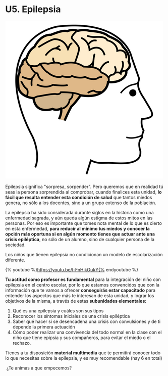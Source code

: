 # U5. Epilepsia


![Fig.3.33. Cerebro. Sergio Palao. ARASAAC. Licencia CC BY-NC-SA](img/M3_33.png)


Epilepsia significa "sorpresa, sorpender". Pero queremos que en realidad tú seas la persona sorprendida al comprobar, cuando finalices esta unidad, **lo fácil que resulta entender esta condición de salud** que tantos miedos genera, no sólo a los docentes, sino a un grupo extenso de la población.

La epilepsia ha sido considerada durante siglos en la historia como una enfermedad sagrada, y aún queda algún estigma de estos mitos en las personas. Por eso es importante que tomes nota mental de lo que es cierto en esta enfermedad, **para reducir al mínimo tus miedos y conocer la opción más oportuna si en algún momento tienes que actuar ante una crisis epiléptica**, no sólo de un alumno, sino de cualquier persona de la sociedad.

Los niños que tienen epilepsia no condicionan un modelo de escolarización diferente.

{% youtube %}https://youtu.be/l-FnHikOukY{% endyoutube %}

**Tu actitud como profesor es fundamental** para la integración del niño con epilepsia en el centro escolar, por lo que estamos convencidos que con la información que te vamos a ofrecer **conseguirás estar capacitado** para entender los aspectos que más te interesan de esta unidad, y lograr los objetivos de la misma, a través de estas **subunidades elementales:**

1.  Qué es una epilepsia y cuáles son sus tipos
2.  Reconocer los síntomas iniciales de una crisis epiléptica
3.  Saber qué hacer si se desencadena una crisis con convulsiones y de ti depende la primera actuación
4.  Cómo poder realizar una convivencia del todo normal en la clase con el niño que tiene epipsia y sus compañeros, para evitar el miedo o el rechazo.

  
Tienes a tu disposición **material multimedia** que te permitirá conocer todo lo que necesitas sobre la epilepsia, y es muy recomendable (hay 6 en total)

 ¿Te animas a que empecemos?

